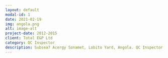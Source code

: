 ```yaml
---
layout: default
modal-id: 1
date: 2021-02-19
img: angola.png
alt: image-alt
project-date: 2012-2015
client: Total E&P Ltd
category: QC Inspector
description: Subsea7 Acergy Sonamet, Lobito Yard, Angola. QC Inspector (Welding) for Piping & Pipeline including spools & jumpers, riser tower quad, Tri and string pipelines, Double joints for gas export and water injection pipelines, Pipe in pipe swage welds, Cladding, Structures including suction piles/ILT/FLET/SIV,URTA & LRTA structures, Buoyancy tanks, Midwater arches.
---
```

